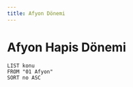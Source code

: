 ```yaml
---
title: Afyon Dönemi
---
```

# Afyon Hapis Dönemi

```dataview
LIST konu
FROM "01 Afyon"
SORT no ASC
```
